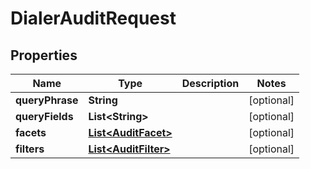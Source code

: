 
# DialerAuditRequest

## Properties
Name | Type | Description | Notes
------------ | ------------- | ------------- | -------------
**queryPhrase** | **String** |  |  [optional]
**queryFields** | **List&lt;String&gt;** |  |  [optional]
**facets** | [**List&lt;AuditFacet&gt;**](AuditFacet.md) |  |  [optional]
**filters** | [**List&lt;AuditFilter&gt;**](AuditFilter.md) |  |  [optional]



